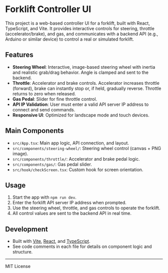 # Forklift Controller UI

This project is a web-based controller UI for a forklift, built with React, TypeScript, and Vite. It provides interactive controls for steering, throttle (accelerator/brake), and gas, and communicates with a backend API (e.g., Arduino or similar device) to control a real or simulated forklift.

## Features

- **Steering Wheel**: Interactive, image-based steering wheel with inertia and realistic grab/drag behavior. Angle is clamped and sent to the backend.
- **Throttle**: Accelerator and brake controls. Accelerator increases throttle (forward), brake can instantly stop or, if held, gradually reverse. Throttle returns to zero when released.
- **Gas Pedal**: Slider for fine throttle control.
- **API IP Validation**: User must enter a valid API server IP address to connect and send commands.
- **Responsive UI**: Optimized for landscape mode and touch devices.

## Main Components

- `src/App.tsx`: Main app logic, API connection, and layout.
- `src/components/steering-wheel/`: Steering wheel control (canvas + PNG image).
- `src/components/throttle/`: Accelerator and brake pedal logic.
- `src/components/gas/`: Gas pedal slider.
- `src/hook/checkScreen.tsx`: Custom hook for screen orientation.

## Usage

1. Start the app with `npm run dev`.
2. Enter the forklift API server IP address when prompted.
3. Use the steering wheel, throttle, and gas controls to operate the forklift.
4. All control values are sent to the backend API in real time.

## Development

- Built with [Vite](https://vitejs.dev/), [React](https://react.dev/), and [TypeScript](https://www.typescriptlang.org/).
- See code comments in each file for details on component logic and structure.

---

MIT License

